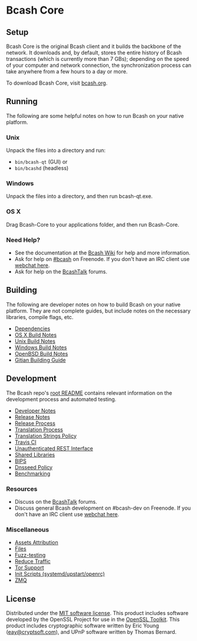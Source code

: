 Bcash Core
=============

Setup
---------------------
Bcash Core is the original Bcash client and it builds the backbone of the network. It downloads and, by default, stores the entire history of Bcash transactions (which is currently more than 7 GBs); depending on the speed of your computer and network connection, the synchronization process can take anywhere from a few hours to a day or more.

To download Bcash Core, visit [bcash.org](https://bcash.org).

Running
---------------------
The following are some helpful notes on how to run Bcash on your native platform.

### Unix

Unpack the files into a directory and run:

- `bin/bcash-qt` (GUI) or
- `bin/bcashd` (headless)

### Windows

Unpack the files into a directory, and then run bcash-qt.exe.

### OS X

Drag Bcash-Core to your applications folder, and then run Bcash-Core.

### Need Help?

* See the documentation at the [Bcash Wiki](https://bcash.info/)
for help and more information.
* Ask for help on [#bcash](http://webchat.freenode.net?channels=bcash) on Freenode. If you don't have an IRC client use [webchat here](http://webchat.freenode.net?channels=bcash).
* Ask for help on the [BcashTalk](https://bcashtalk.io/) forums.

Building
---------------------
The following are developer notes on how to build Bcash on your native platform. They are not complete guides, but include notes on the necessary libraries, compile flags, etc.

- [Dependencies](dependencies.md)
- [OS X Build Notes](build-osx.md)
- [Unix Build Notes](build-unix.md)
- [Windows Build Notes](build-windows.md)
- [OpenBSD Build Notes](build-openbsd.md)
- [Gitian Building Guide](gitian-building.md)

Development
---------------------
The Bcash repo's [root README](/README.md) contains relevant information on the development process and automated testing.

- [Developer Notes](developer-notes.md)
- [Release Notes](release-notes.md)
- [Release Process](release-process.md)
- [Translation Process](translation_process.md)
- [Translation Strings Policy](translation_strings_policy.md)
- [Travis CI](travis-ci.md)
- [Unauthenticated REST Interface](REST-interface.md)
- [Shared Libraries](shared-libraries.md)
- [BIPS](bips.md)
- [Dnsseed Policy](dnsseed-policy.md)
- [Benchmarking](benchmarking.md)

### Resources
* Discuss on the [BcashTalk](https://bcashtalk.io/) forums.
* Discuss general Bcash development on #bcash-dev on Freenode. If you don't have an IRC client use [webchat here](http://webchat.freenode.net/?channels=bcash-dev).

### Miscellaneous
- [Assets Attribution](assets-attribution.md)
- [Files](files.md)
- [Fuzz-testing](fuzzing.md)
- [Reduce Traffic](reduce-traffic.md)
- [Tor Support](tor.md)
- [Init Scripts (systemd/upstart/openrc)](init.md)
- [ZMQ](zmq.md)

License
---------------------
Distributed under the [MIT software license](/COPYING).
This product includes software developed by the OpenSSL Project for use in the [OpenSSL Toolkit](https://www.openssl.org/). This product includes
cryptographic software written by Eric Young ([eay@cryptsoft.com](mailto:eay@cryptsoft.com)), and UPnP software written by Thomas Bernard.
